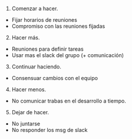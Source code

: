1. Comenzar a hacer.
 - Fijar horarios de reuniones
 - Compromiso con las reuniones fijadas
2. Hacer más.
  - Reuniones para definir tareas
  - Usar mas el slack del grupo (+ comunicación)
3. Continuar haciendo.
  - Consensuar cambios con el equipo
4. Hacer menos.
  - No comunicar trabas en el desarrollo a tiempo.
5. Dejar de hacer.
  - No juntarse 
  - No responder los msg de slack
